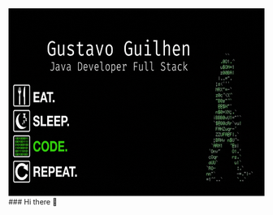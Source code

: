 <div align= "center" margin="0" padding="0">
<img src="https://github.com/GUSTAVO-GUILHEN/GUSTAVO-GUILHEN/raw/main/gif.gif" height="370" width="970" />
</div>
### Hi there 👋



















<!--
**GUSTAVO-GUILHEN/GUSTAVO-GUILHEN** is a ✨ _special_ ✨ repository because its `README.md` (this file) appears on your GitHub profile.

Here are some ideas to get you started:

- 🔭 I’m currently working on ...
- 🌱 I’m currently learning ...
- 👯 I’m looking to collaborate on ...
- 🤔 I’m looking for help with ...
- 💬 Ask me about ...
- 📫 How to reach me: ...
- 😄 Pronouns: ...
- ⚡ Fun fact: ...
-->
